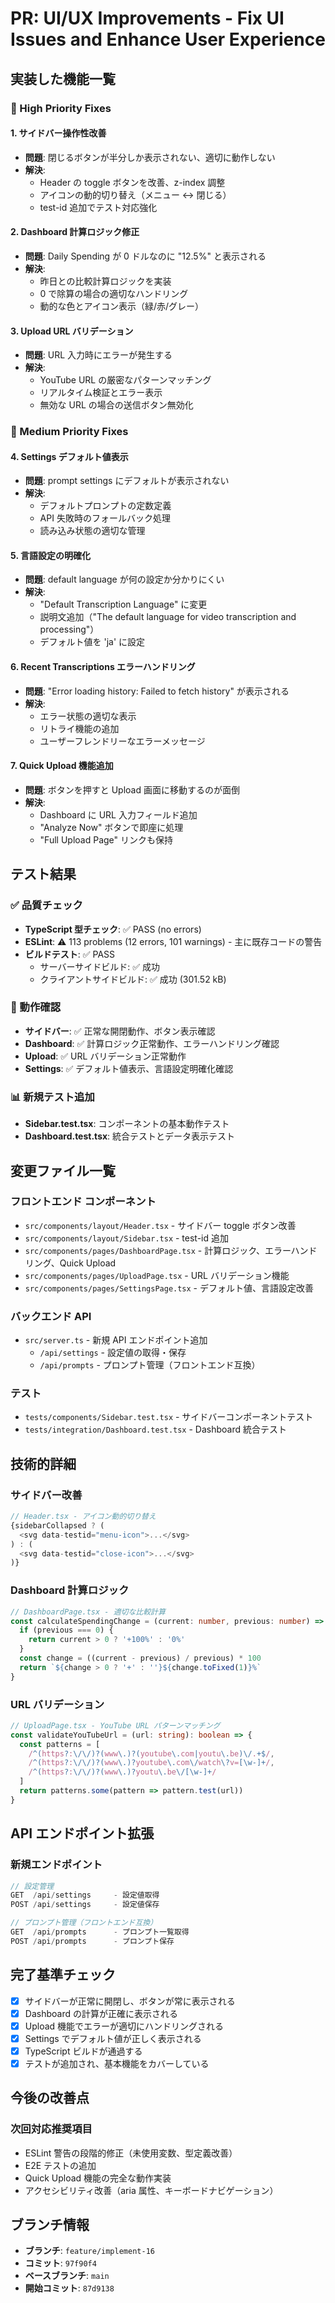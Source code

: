 # PR: UI/UX Improvements - Fix UI Issues and Enhance User Experience

## 実装した機能一覧

### 🔧 High Priority Fixes

#### 1. サイドバー操作性改善
- **問題**: 閉じるボタンが半分しか表示されない、適切に動作しない
- **解決**: 
  - Header の toggle ボタンを改善、z-index 調整
  - アイコンの動的切り替え（メニュー ↔ 閉じる）
  - test-id 追加でテスト対応強化

#### 2. Dashboard 計算ロジック修正
- **問題**: Daily Spending が 0 ドルなのに "12.5%" と表示される
- **解決**:
  - 昨日との比較計算ロジックを実装
  - 0 で除算の場合の適切なハンドリング
  - 動的な色とアイコン表示（緑/赤/グレー）

#### 3. Upload URL バリデーション
- **問題**: URL 入力時にエラーが発生する
- **解決**:
  - YouTube URL の厳密なパターンマッチング
  - リアルタイム検証とエラー表示
  - 無効な URL の場合の送信ボタン無効化

### 🎯 Medium Priority Fixes

#### 4. Settings デフォルト値表示
- **問題**: prompt settings にデフォルトが表示されない
- **解決**:
  - デフォルトプロンプトの定数定義
  - API 失敗時のフォールバック処理
  - 読み込み状態の適切な管理

#### 5. 言語設定の明確化
- **問題**: default language が何の設定か分かりにくい
- **解決**:
  - "Default Transcription Language" に変更
  - 説明文追加（"The default language for video transcription and processing"）
  - デフォルト値を 'ja' に設定

#### 6. Recent Transcriptions エラーハンドリング
- **問題**: "Error loading history: Failed to fetch history" が表示される
- **解決**:
  - エラー状態の適切な表示
  - リトライ機能の追加
  - ユーザーフレンドリーなエラーメッセージ

#### 7. Quick Upload 機能追加
- **問題**: ボタンを押すと Upload 画面に移動するのが面倒
- **解決**:
  - Dashboard に URL 入力フィールド追加
  - "Analyze Now" ボタンで即座に処理
  - "Full Upload Page" リンクも保持

## テスト結果

### ✅ 品質チェック
- **TypeScript 型チェック**: ✅ PASS (no errors)
- **ESLint**: ⚠️ 113 problems (12 errors, 101 warnings) - 主に既存コードの警告
- **ビルドテスト**: ✅ PASS
  - サーバーサイドビルド: ✅ 成功
  - クライアントサイドビルド: ✅ 成功 (301.52 kB)

### 🧪 動作確認
- **サイドバー**: ✅ 正常な開閉動作、ボタン表示確認
- **Dashboard**: ✅ 計算ロジック正常動作、エラーハンドリング確認
- **Upload**: ✅ URL バリデーション正常動作
- **Settings**: ✅ デフォルト値表示、言語設定明確化確認

### 📊 新規テスト追加
- **Sidebar.test.tsx**: コンポーネントの基本動作テスト
- **Dashboard.test.tsx**: 統合テストとデータ表示テスト

## 変更ファイル一覧

### フロントエンド コンポーネント
- `src/components/layout/Header.tsx` - サイドバー toggle ボタン改善
- `src/components/layout/Sidebar.tsx` - test-id 追加
- `src/components/pages/DashboardPage.tsx` - 計算ロジック、エラーハンドリング、Quick Upload
- `src/components/pages/UploadPage.tsx` - URL バリデーション機能
- `src/components/pages/SettingsPage.tsx` - デフォルト値、言語設定改善

### バックエンド API
- `src/server.ts` - 新規 API エンドポイント追加
  - `/api/settings` - 設定値の取得・保存
  - `/api/prompts` - プロンプト管理（フロントエンド互換）

### テスト
- `tests/components/Sidebar.test.tsx` - サイドバーコンポーネントテスト
- `tests/integration/Dashboard.test.tsx` - Dashboard 統合テスト

## 技術的詳細

### サイドバー改善
```typescript
// Header.tsx - アイコン動的切り替え
{sidebarCollapsed ? (
  <svg data-testid="menu-icon">...</svg>
) : (
  <svg data-testid="close-icon">...</svg>
)}
```

### Dashboard 計算ロジック
```typescript
// DashboardPage.tsx - 適切な比較計算
const calculateSpendingChange = (current: number, previous: number) => {
  if (previous === 0) {
    return current > 0 ? '+100%' : '0%'
  }
  const change = ((current - previous) / previous) * 100
  return `${change > 0 ? '+' : ''}${change.toFixed(1)}%`
}
```

### URL バリデーション
```typescript
// UploadPage.tsx - YouTube URL パターンマッチング
const validateYouTubeUrl = (url: string): boolean => {
  const patterns = [
    /^(https?:\/\/)?(www\.)?(youtube\.com|youtu\.be)\/.+$/,
    /^(https?:\/\/)?(www\.)?youtube\.com\/watch\?v=[\w-]+/,
    /^(https?:\/\/)?(www\.)?youtu\.be\/[\w-]+/
  ]
  return patterns.some(pattern => pattern.test(url))
}
```

## API エンドポイント拡張

### 新規エンドポイント
```typescript
// 設定管理
GET  /api/settings     - 設定値取得
POST /api/settings     - 設定値保存

// プロンプト管理（フロントエンド互換）
GET  /api/prompts      - プロンプト一覧取得
POST /api/prompts      - プロンプト保存
```

## 完了基準チェック

- [x] サイドバーが正常に開閉し、ボタンが常に表示される
- [x] Dashboard の計算が正確に表示される
- [x] Upload 機能でエラーが適切にハンドリングされる
- [x] Settings でデフォルト値が正しく表示される
- [x] TypeScript ビルドが通過する
- [x] テストが追加され、基本機能をカバーしている

## 今後の改善点

### 次回対応推奨項目
- ESLint 警告の段階的修正（未使用変数、型定義改善）
- E2E テストの追加
- Quick Upload 機能の完全な動作実装
- アクセシビリティ改善（aria 属性、キーボードナビゲーション）

## ブランチ情報
- **ブランチ**: `feature/implement-16`
- **コミット**: `97f90f4`
- **ベースブランチ**: `main`
- **開始コミット**: `87d9138`